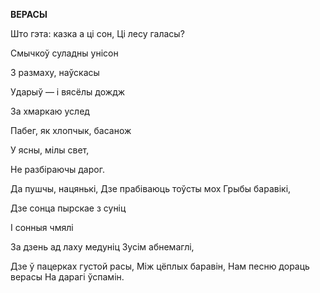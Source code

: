  
**ВЕРАСЫ**

  
  

Што гэта: казка а ці сон, Ці лесу галасы?

Смычкоў суладны унісон

3 размаху, наўскасы

Ударыў — і вясёлы дождж

За хмаркаю услед

Пабег, як хлопчык, басанож

У ясны, мілы свет,

He разбіраючы дарог.

Да пушчы, нацянькі, Дзе прабіваюць тоўсты мох Грыбы баравікі,

Дзе сонца пырскае з суніц

I сонныя чмялі

За дзень ад лаху медуніц Зусім абнемаглі,

Дзе ў пацерках густой расы, Між цёплых баравін, Нам песню дораць верасы На дарагі ўспамін.
